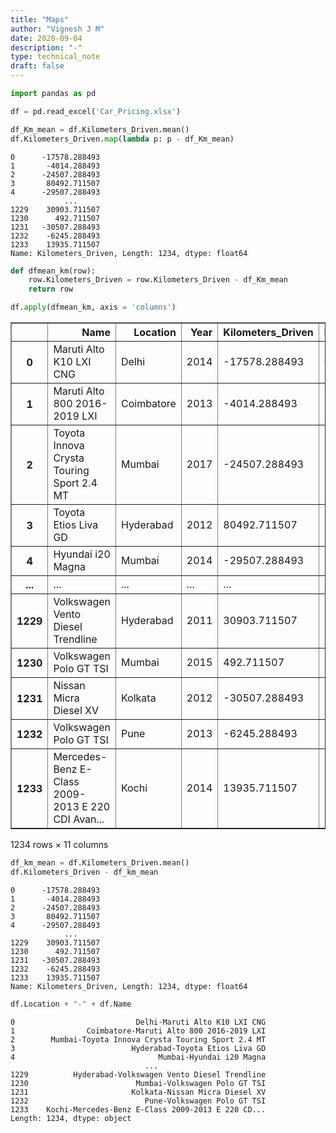 ```yaml
---
title: "Maps"
author: "Vignesh J M"
date: 2020-09-04
description: "-"
type: technical_note
draft: false
---
```


```python
import pandas as pd
```


```python
df = pd.read_excel('Car_Pricing.xlsx')
```


```python
df_Km_mean = df.Kilometers_Driven.mean()
df.Kilometers_Driven.map(lambda p: p - df_Km_mean)
```




    0      -17578.288493
    1       -4014.288493
    2      -24507.288493
    3       80492.711507
    4      -29507.288493
                ...     
    1229    30903.711507
    1230      492.711507
    1231   -30507.288493
    1232    -6245.288493
    1233    13935.711507
    Name: Kilometers_Driven, Length: 1234, dtype: float64




```python
def dfmean_km(row):
    row.Kilometers_Driven = row.Kilometers_Driven - df_Km_mean
    return row

df.apply(dfmean_km, axis = 'columns')
```




<div>
<style scoped>
    .dataframe tbody tr th:only-of-type {
        vertical-align: middle;
    }

    .dataframe tbody tr th {
        vertical-align: top;
    }

    .dataframe thead th {
        text-align: right;
    }
</style>
<table border="1" class="dataframe">
  <thead>
    <tr style="text-align: right;">
      <th></th>
      <th>Name</th>
      <th>Location</th>
      <th>Year</th>
      <th>Kilometers_Driven</th>
      <th>Fuel_Type</th>
      <th>Transmission</th>
      <th>Owner_Type</th>
      <th>Mileage</th>
      <th>Engine</th>
      <th>Power</th>
      <th>Seats</th>
    </tr>
  </thead>
  <tbody>
    <tr>
      <th>0</th>
      <td>Maruti Alto K10 LXI CNG</td>
      <td>Delhi</td>
      <td>2014</td>
      <td>-17578.288493</td>
      <td>CNG</td>
      <td>Manual</td>
      <td>First</td>
      <td>32.26 km/kg</td>
      <td>998 CC</td>
      <td>58.2 bhp</td>
      <td>4.0</td>
    </tr>
    <tr>
      <th>1</th>
      <td>Maruti Alto 800 2016-2019 LXI</td>
      <td>Coimbatore</td>
      <td>2013</td>
      <td>-4014.288493</td>
      <td>Petrol</td>
      <td>Manual</td>
      <td>Second</td>
      <td>24.7 kmpl</td>
      <td>796 CC</td>
      <td>47.3 bhp</td>
      <td>5.0</td>
    </tr>
    <tr>
      <th>2</th>
      <td>Toyota Innova Crysta Touring Sport 2.4 MT</td>
      <td>Mumbai</td>
      <td>2017</td>
      <td>-24507.288493</td>
      <td>Diesel</td>
      <td>Manual</td>
      <td>First</td>
      <td>13.68 kmpl</td>
      <td>2393 CC</td>
      <td>147.8 bhp</td>
      <td>7.0</td>
    </tr>
    <tr>
      <th>3</th>
      <td>Toyota Etios Liva GD</td>
      <td>Hyderabad</td>
      <td>2012</td>
      <td>80492.711507</td>
      <td>Diesel</td>
      <td>Manual</td>
      <td>First</td>
      <td>23.59 kmpl</td>
      <td>1364 CC</td>
      <td>null bhp</td>
      <td>5.0</td>
    </tr>
    <tr>
      <th>4</th>
      <td>Hyundai i20 Magna</td>
      <td>Mumbai</td>
      <td>2014</td>
      <td>-29507.288493</td>
      <td>Petrol</td>
      <td>Manual</td>
      <td>First</td>
      <td>18.5 kmpl</td>
      <td>1197 CC</td>
      <td>82.85 bhp</td>
      <td>5.0</td>
    </tr>
    <tr>
      <th>...</th>
      <td>...</td>
      <td>...</td>
      <td>...</td>
      <td>...</td>
      <td>...</td>
      <td>...</td>
      <td>...</td>
      <td>...</td>
      <td>...</td>
      <td>...</td>
      <td>...</td>
    </tr>
    <tr>
      <th>1229</th>
      <td>Volkswagen Vento Diesel Trendline</td>
      <td>Hyderabad</td>
      <td>2011</td>
      <td>30903.711507</td>
      <td>Diesel</td>
      <td>Manual</td>
      <td>First</td>
      <td>20.54 kmpl</td>
      <td>1598 CC</td>
      <td>103.6 bhp</td>
      <td>5.0</td>
    </tr>
    <tr>
      <th>1230</th>
      <td>Volkswagen Polo GT TSI</td>
      <td>Mumbai</td>
      <td>2015</td>
      <td>492.711507</td>
      <td>Petrol</td>
      <td>Automatic</td>
      <td>First</td>
      <td>17.21 kmpl</td>
      <td>1197 CC</td>
      <td>103.6 bhp</td>
      <td>5.0</td>
    </tr>
    <tr>
      <th>1231</th>
      <td>Nissan Micra Diesel XV</td>
      <td>Kolkata</td>
      <td>2012</td>
      <td>-30507.288493</td>
      <td>Diesel</td>
      <td>Manual</td>
      <td>First</td>
      <td>23.08 kmpl</td>
      <td>1461 CC</td>
      <td>63.1 bhp</td>
      <td>5.0</td>
    </tr>
    <tr>
      <th>1232</th>
      <td>Volkswagen Polo GT TSI</td>
      <td>Pune</td>
      <td>2013</td>
      <td>-6245.288493</td>
      <td>Petrol</td>
      <td>Automatic</td>
      <td>Third</td>
      <td>17.2 kmpl</td>
      <td>1197 CC</td>
      <td>103.6 bhp</td>
      <td>5.0</td>
    </tr>
    <tr>
      <th>1233</th>
      <td>Mercedes-Benz E-Class 2009-2013 E 220 CDI Avan...</td>
      <td>Kochi</td>
      <td>2014</td>
      <td>13935.711507</td>
      <td>Diesel</td>
      <td>Automatic</td>
      <td>First</td>
      <td>10.0 kmpl</td>
      <td>2148 CC</td>
      <td>170 bhp</td>
      <td>5.0</td>
    </tr>
  </tbody>
</table>
<p>1234 rows × 11 columns</p>
</div>




```python
df_km_mean = df.Kilometers_Driven.mean()
df.Kilometers_Driven - df_km_mean
```




    0      -17578.288493
    1       -4014.288493
    2      -24507.288493
    3       80492.711507
    4      -29507.288493
                ...     
    1229    30903.711507
    1230      492.711507
    1231   -30507.288493
    1232    -6245.288493
    1233    13935.711507
    Name: Kilometers_Driven, Length: 1234, dtype: float64




```python
df.Location + "-" + df.Name
```




    0                           Delhi-Maruti Alto K10 LXI CNG
    1                Coimbatore-Maruti Alto 800 2016-2019 LXI
    2        Mumbai-Toyota Innova Crysta Touring Sport 2.4 MT
    3                          Hyderabad-Toyota Etios Liva GD
    4                                Mumbai-Hyundai i20 Magna
                                  ...                        
    1229          Hyderabad-Volkswagen Vento Diesel Trendline
    1230                        Mumbai-Volkswagen Polo GT TSI
    1231                       Kolkata-Nissan Micra Diesel XV
    1232                          Pune-Volkswagen Polo GT TSI
    1233    Kochi-Mercedes-Benz E-Class 2009-2013 E 220 CD...
    Length: 1234, dtype: object


